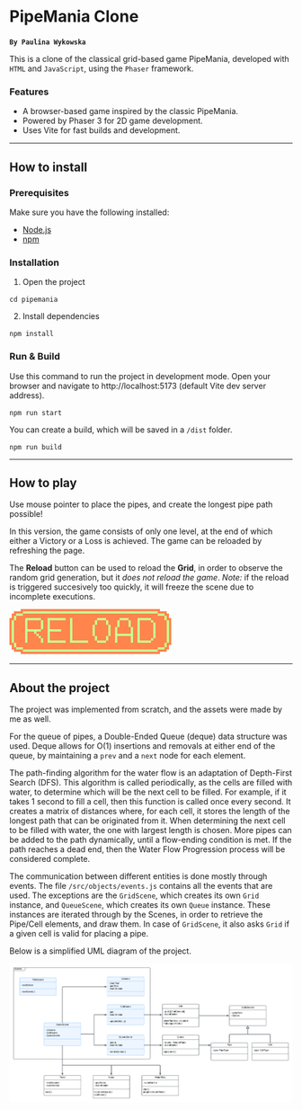 # PipeMania Clone
**`By Paulina Wykowska`**


This is a clone of the classical grid-based game PipeMania, developed with `HTML` and `JavaScript`, using the `Phaser` framework.


### Features
- A browser-based game inspired by the classic PipeMania.
- Powered by Phaser 3 for 2D game development.
- Uses Vite for fast builds and development.

---

## How to install

### Prerequisites
Make sure you have the following installed:
- [Node.js](https://nodejs.org)
- [npm](https://www.npmjs.com/)

### Installation

1. Open the project
```
cd pipemania
```

2. Install dependencies
```
npm install
```

### Run & Build
Use this command to run the project in development mode. Open your browser and navigate to http://localhost:5173 (default Vite dev server address).
```
npm run start
```
You can create a build, which will be saved in a `/dist` folder.
```
npm run build
```

---

## How to play
Use mouse pointer to place the pipes, and create the longest pipe path possible!

In this version, the game consists of only one level, at the end of which either a Victory or a Loss is achieved.
The game can be reloaded by refreshing the page.

The **Reload** button can be used to reload the **Grid**, in order to observe the random grid generation, but it *does not reload the game*. 
*Note:* if the reload is triggered succesively too quickly, it will freeze the scene due to incomplete executions.

![reloadButton](./public/assets/ui/reload-button.png)

---

## About the project
The project was implemented from scratch, and the assets were made by me as well.

For the queue of pipes, a Double-Ended Queue (deque) data structure was used. Deque allows for O(1) insertions and removals at either end of the queue, by maintaining a `prev` and a `next` node for each element.

The path-finding algorithm for the water flow is an adaptation of Depth-First Search (DFS). This algorithm is called periodically, as the cells are filled with water, to determine which will be the next cell to be filled. For example, if it takes 1 second to fill a cell, then this function is called once every second. It creates a matrix of distances where, for each cell, it stores the length of the longest path that can be originated from it. When determining the next cell to be filled with water, the one with largest length is chosen. More pipes can be added to the path dynamically, until a flow-ending condition is met. If the path reaches a dead end, then the Water Flow Progression process will be considered complete.

The communication between different entities is done mostly through events. The file `/src/objects/events.js` contains all the events that are used.
The exceptions are the `GridScene`, which creates its own `Grid` instance, and `QueueScene`, which creates its own `Queue` instance. These instances are iterated through by the Scenes, in order to retrieve the Pipe/Cell elements, and draw them. In case of `GridScene`, it also asks `Grid` if a given cell is valid for placing a pipe. 

Below is a simplified UML diagram of the project.

![UML](./PipeMania_UML.png)